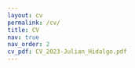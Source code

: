 ```yaml
---
layout: cv
permalink: /cv/
title: CV
nav: true
nav_order: 2
cv_pdf: CV_2023-Julian_Hidalgo.pdf
---
```

